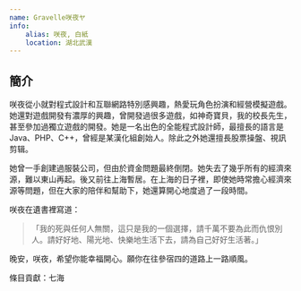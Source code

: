 ```yaml
---
name: Gravelle咲夜ヤ
info:
    alias: 咲夜, 白紙
    location: 湖北武漢
---
```


## 簡介

咲夜從小就對程式設計和互聯網路特別感興趣，熱愛玩角色扮演和經營模擬遊戲。她還對遊戲開發有濃厚的興趣，曾開發過很多遊戲，如神奇寶貝，我的校長先生，甚至參加過獨立遊戲的開發。她是一名出色的全能程式設計師，最擅長的語言是Java、PHP、C++，曾經是某漢化組創始人。除此之外她還擅長股票操盤、視訊剪辑。

她曾一手創建過服裝公司，但由於資金問題最終倒閉。她失去了幾乎所有的經濟來源，難以東山再起。後又前往上海暫居。在上海的日子裡，即使她時常擔心經濟來源等問題，但在大家的陪伴和幫助下，她還算開心地度過了一段時間。

咲夜在遺書裡寫道：
>「我的死與任何人無關，這只是我的一個選擇，請千萬不要為此而仇恨別人。請好好地、陽光地、快樂地生活下去，請為自己好好生活著。」

晚安，咲夜，希望你能幸福開心。願你在往參宿四的道路上一路順風。

條目貢獻：七海
